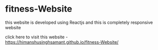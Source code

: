 # fitness-Website
this website is developed using Reactjs and this is completely responsive website




click here to visit this website -
https://himanshusinghsamant.github.io/fitness-Website/

